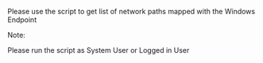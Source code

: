 Please use the script to get list of network paths mapped with the Windows Endpoint

Note:

Please run the script as System User or Logged in User